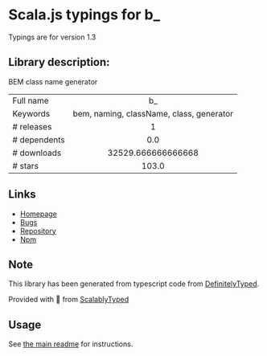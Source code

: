 
# Scala.js typings for b_

Typings are for version 1.3

## Library description:
BEM class name generator

|                    |                 |
| ------------------ | :-------------: |
| Full name          | b_ |
| Keywords           | bem, naming, className, class, generator |
| # releases         | 1 |
| # dependents       | 0.0 |
| # downloads        | 32529.666666666668 |
| # stars            | 103.0 |

## Links
- [Homepage](https://github.com/azproduction/b_)
- [Bugs](https://github.com/azproduction/b_/issues)
- [Repository](https://github.com/azproduction/b_)
- [Npm](https://www.npmjs.com/package/b_)
    


## Note
This library has been generated from typescript code from [DefinitelyTyped](https://definitelytyped.org).

Provided with :purple_heart: from [ScalablyTyped](https://github.com/oyvindberg/ScalablyTyped)

## Usage
See [the main readme](../../readme.md) for instructions.


